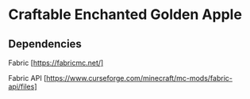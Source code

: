 # Craftable Enchanted Golden Apple

## Dependencies

Fabric [https://fabricmc.net/]

Fabric API [https://www.curseforge.com/minecraft/mc-mods/fabric-api/files]
